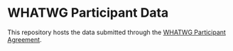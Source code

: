 # WHATWG Participant Data

This repository hosts the data submitted through the [WHATWG Participant Agreement](https://participate.whatwg.org/agreement).
